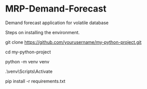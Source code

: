 # MRP-Demand-Forecast
Demand forecast application for volatile database

Steps on installing the environment.

git clone https://github.com/yourusername/my-python-project.git

cd my-python-project

python -m venv venv

.\venv\Scripts\Activate

pip install -r requirements.txt
